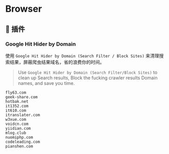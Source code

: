 # Browser

## 📌 插件

### Google Hit Hider by Domain

使用 `Google Hit Hider by Domain (Search Filter / Block Sites)` 来清理搜索结果，屏蔽爬虫结果域名，省的浪费你的时间。

> Use `Google Hit Hider by Domain (Search Filter/Block Sites)` to clean up Search results, Block the fucking crawler results Domain names, and save you time.

```
fly63.com
geek-share.com
hotbak.net
it1352.com
it610.com
itranslater.com
w3xue.com
voidcn.com
yiidian.com
mlog.club
nuomiphp.com
codeleading.com
pianshen.com
```
